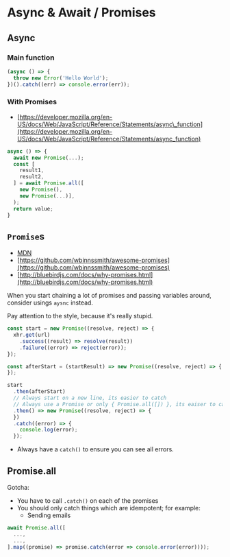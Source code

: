 # Async & Await / Promises

## Async

### Main function

```typescript
(async () => {
  throw new Error('Hello World');
})().catch((err) => console.error(err));
```

### With Promises

* [https://developer.mozilla.org/en-US/docs/Web/JavaScript/Reference/Statements/async\_function](https://developer.mozilla.org/en-US/docs/Web/JavaScript/Reference/Statements/async_function)

```javascript
async () => {
  await new Promise(...);
  const [
    result1,
    result2,
  ] = await Promise.all([
    new Promise(),
    new Promise(...)],
  );
  return value;
}
```

## `Promise`s

* [MDN](https://developer.mozilla.org/en-US/docs/Web/JavaScript/Reference/Global_Objects/Promise)
* [https://github.com/wbinnssmith/awesome-promises](https://github.com/wbinnssmith/awesome-promises)
* [http://bluebirdjs.com/docs/why-promises.html](http://bluebirdjs.com/docs/why-promises.html)

When you start chaining a lot of promises and passing variables around, consider usings `aysnc` instead.

Pay attention to the style, because it's really stupid.

```javascript
const start = new Promise((resolve, reject) => {
  xhr.get(url)
    .success((result) => resolve(result))
    .failure((error) => reject(error));
});

const afterStart = (startResult) => new Promise((resolve, reject) => {
});

start
  .then(afterStart)
  // Always start on a new line, its easier to catch
  // Always use a Promise or only { Promise.all([]) }, its eaiser to catch
  .then() => new Promise((resolve, reject) => {
  })
  .catch((error) => {
    console.log(error);
  });
```

* Always have a `catch()` to ensure you can see all errors.

## Promise.all

Gotcha:

* You have to call `.catch()` on each of the promises
* You should only catch things which are idempotent; for example:
  * Sending emails

```typescript
await Promise.all([
  ...,
  ...,
].map((promise) => promise.catch(error => console.error(error))));
```



